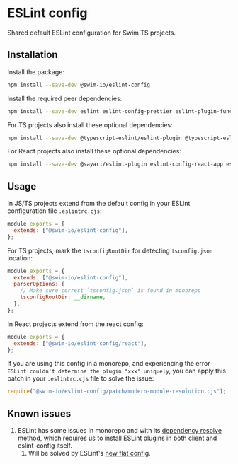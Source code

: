 # ESLint config

Shared default ESLint configuration for Swim TS projects.

## Installation

Install the package:

```sh
npm install --save-dev @swim-io/eslint-config
```

Install the required peer dependencies:

```sh
npm install --save-dev eslint eslint-config-prettier eslint-plugin-functional eslint-plugin-import eslint-plugin-jest eslint-plugin-prettier
```

For TS projects also install these optional dependencies:

```sh
npm install --save-dev @typescript-eslint/eslint-plugin @typescript-eslint/parser eslint-plugin-deprecation
```

For React projects also install these optional dependencies:

```sh
npm install --save-dev @sayari/eslint-plugin eslint-config-react-app eslint-plugin-react
```

## Usage

In JS/TS projects extend from the default config in your ESLint configuration file `.eslintrc.cjs`:

```js
module.exports = {
  extends: ["@swim-io/eslint-config"],
};
```

For TS projects, mark the `tsconfigRootDir` for detecting `tsconfig.json` location:

```js
module.exports = {
  extends: ["@swim-io/eslint-config"],
  parserOptions: {
    // Make sure correct `tsconfig.json` is found in monorepo
    tsconfigRootDir: __dirname,
  },
};
```

In React projects extend from the react config:

```js
module.exports = {
  extends: ["@swim-io/eslint-config/react"],
};
```

If you are using this config in a monorepo, and experiencing the error `ESLint couldn't determine the plugin "xxx" uniquely`, you can apply this patch in your `.eslintrc.cjs` file to solve the issue:

```js
require("@swim-io/eslint-config/patch/modern-module-resolution.cjs");
```

## Known issues

1. ESLint has some issues in monorepo and with its [dependency resolve method](https://eslint.org/blog/2022/08/new-config-system-part-2/#:~:text=Use%20native%20loading,JavaScript%20runtime%20directly), which requires us to install ESLint plugins in both client and eslint-config itself.
   1. Will be solved by ESLint's [new flat config](https://eslint.org/blog/2022/08/new-config-system-part-1/).

